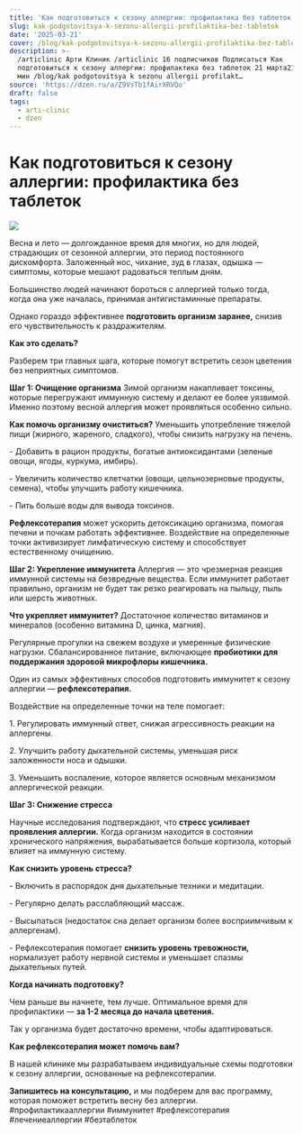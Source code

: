 ```yaml
---
title: 'Как подготовиться к сезону аллергии: профилактика без таблеток'
slug: kak-podgotovitsya-k-sezonu-allergii-profilaktika-bez-tabletok
date: '2025-03-21'
cover: /blog/kak-podgotovitsya-k-sezonu-allergii-profilaktika-bez-tabletok/cover.jpg
description: >-
  /articlinic Арти Клиник /articlinic 16 подписчиков Подписаться Как
  подготовиться к сезону аллергии: профилактика без таблеток 21 марта21 мар 4 2
  мин /blog/kak podgotovitsya k sezonu allergii profilakt…
source: 'https://dzen.ru/a/Z9VsTb1fAirXRVQo'
draft: false
tags:
  - arti-clinic
  - dzen
---
```


# Как подготовиться к сезону аллергии: профилактика без таблеток

![](/blog/kak-podgotovitsya-k-sezonu-allergii-profilaktika-bez-tabletok/img-0.jpg)

Весна и лето — долгожданное время для многих, но для людей, страдающих от сезонной аллергии, это период постоянного дискомфорта. Заложенный нос, чихание, зуд в глазах, одышка — симптомы, которые мешают радоваться теплым дням.

Большинство людей начинают бороться с аллергией только тогда, когда она уже началась, принимая антигистаминные препараты.

Однако гораздо эффективнее **подготовить организм заранее,** снизив его чувствительность к раздражителям.

**Как это сделать?**

Разберем три главных шага, которые помогут встретить сезон цветения без неприятных симптомов.

**Шаг 1: Очищение организма** Зимой организм накапливает токсины, которые перегружают иммунную систему и делают ее более уязвимой. Именно поэтому весной аллергия может проявляться особенно сильно.

**Как помочь организму очиститься?** Уменьшить употребление тяжелой пищи (жирного, жареного, сладкого), чтобы снизить нагрузку на печень.

\- Добавить в рацион продукты, богатые антиоксидантами (зеленые овощи, ягоды, куркума, имбирь).

\- Увеличить количество клетчатки (овощи, цельнозерновые продукты, семена), чтобы улучшить работу кишечника.

\- Пить больше воды для вывода токсинов.

**Рефлексотерапия** может ускорить детоксикацию организма, помогая печени и почкам работать эффективнее. Воздействие на определенные точки активизирует лимфатическую систему и способствует естественному очищению.

**Шаг 2: Укрепление иммунитета** Аллергия — это чрезмерная реакция иммунной системы на безвредные вещества. Если иммунитет работает правильно, организм не будет так резко реагировать на пыльцу, пыль или шерсть животных.

**Что укрепляет иммунитет?** Достаточное количество витаминов и минералов (особенно витамина D, цинка, магния).

Регулярные прогулки на свежем воздухе и умеренные физические нагрузки. Сбалансированное питание, включающее **пробиотики для поддержания здоровой микрофлоры кишечника.**

Один из самых эффективных способов подготовить иммунитет к сезону аллергии — **рефлексотерапия.**

Воздействие на определенные точки на теле помогает:

1\. Регулировать иммунный ответ, снижая агрессивность реакции на аллергены.

2\. Улучшить работу дыхательной системы, уменьшая риск заложенности носа и одышки.

3\. Уменьшить воспаление, которое является основным механизмом аллергической реакции.

**Шаг 3: Снижение стресса**

Научные исследования подтверждают, что **стресс усиливает проявления аллергии.** Когда организм находится в состоянии хронического напряжения, вырабатывается больше кортизола, который влияет на иммунную систему.

**Как снизить уровень стресса?**

\- Включить в распорядок дня дыхательные техники и медитации.

\- Регулярно делать расслабляющий массаж.

\- Высыпаться (недостаток сна делает организм более восприимчивым к аллергенам).

\- Рефлексотерапия помогает **снизить уровень тревожности,** нормализует работу нервной системы и уменьшает спазмы дыхательных путей.

**Когда начинать подготовку?**

Чем раньше вы начнете, тем лучше. Оптимальное время для профилактики — **за 1-2 месяца до начала цветения.**

Так у организма будет достаточно времени, чтобы адаптироваться.

**Как рефлексотерапия может помочь вам?**

В нашей клинике мы разрабатываем индивидуальные схемы подготовки к сезону аллергии, основанные на рефлексотерапии.

**Запишитесь на консультацию,** и мы подберем для вас программу, которая поможет встретить весну без аллергии. #профилактикааллергии #иммунитет #рефлексотерапия #лечениеаллергии #безтаблеток